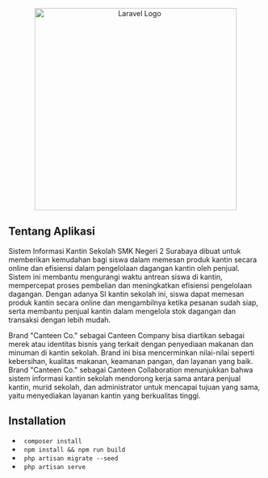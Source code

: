 <p align="center"><a href="https://laravel.com" target="_blank"><img src="https://user-images.githubusercontent.com/70558125/210673862-7935d305-546e-4b68-af54-a8b007ff4c87.svg") width="400" alt="Laravel Logo"></a></p>

## Tentang Aplikasi
Sistem Informasi Kantin Sekolah SMK Negeri 2 Surabaya dibuat untuk memberikan kemudahan bagi siswa dalam memesan produk kantin secara online dan efisiensi dalam pengelolaan dagangan kantin oleh penjual. Sistem ini membantu mengurangi waktu antrean siswa di kantin, mempercepat proses pembelian dan meningkatkan efisiensi pengelolaan dagangan. Dengan adanya SI kantin sekolah ini, siswa dapat memesan produk kantin secara online dan mengambilnya ketika pesanan sudah siap, serta membantu penjual kantin dalam mengelola stok dagangan dan transaksi dengan lebih mudah.

Brand "Canteen Co." sebagai Canteen Company bisa diartikan sebagai merek atau identitas bisnis yang terkait dengan penyediaan makanan dan minuman di kantin sekolah. Brand ini bisa mencerminkan nilai-nilai seperti kebersihan, kualitas makanan, keamanan pangan, dan layanan yang baik. Brand "Canteen Co." sebagai Canteen Collaboration menunjukkan bahwa sistem informasi kantin sekolah mendorong kerja sama antara penjual kantin, murid sekolah, dan administrator untuk mencapai tujuan yang sama, yaitu menyediakan layanan kantin yang berkualitas tinggi.

## Installation
- <code> composer install </code>
- <code> npm install && npm run build </code>
- <code> php artisan migrate --seed</code>
- <code> php artisan serve</code>
